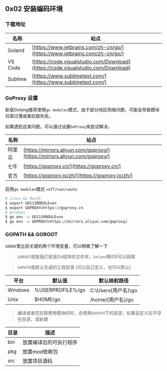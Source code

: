 ## 0x02 安装编码环境

### 下载地址

| 名称      | 站点                                                                               |
|---------|----------------------------------------------------------------------------------|
| Goland  | [https://www.jetbrains.com/zh-cn/go/](https://www.jetbrains.com/zh-cn/go/)       |
| VS Code | [https://code.visualstudio.com/Download](https://code.visualstudio.com/Download) |
| Sublime | [https://www.sublimetext.com/](https://www.sublimetext.com/)                     |


### GoProxy 设置

新版Golang推荐使用`go modules`模式，由于部分地区网络问题，可能会导致模块拉取过慢或者拉取失败。  

如果遇到这类问题，可以通过设置`GoProxy`来尝试解决。  

| 名称  | 站点                                                                         |
|-----|----------------------------------------------------------------------------|
| 阿里云 | [https://mirrors.aliyun.com/goproxy/](https://mirrors.aliyun.com/goproxy/) |
| 七牛  | [https://goproxy.cn/](https://goproxy.cn/)                                 |
| 官方  | [https://goproxy.io/zh/](https://goproxy.io/zh/)                           |

启用`go modules`模式 `=off/=on/=auto`

```bash
# Linux && MacOS
$ export GO111MODULE=on
$ export GOPROXY=https://goproxy.cn
# Windows
$ go env -w GO111MODULE=on
$ go env -w GOPROXY=https://mirrors.aliyun.com/goproxy/   
```


### GOPATH && GOROOT

`GOENV`里比较关键的两个环境变量，可以稍微了解一下


> `GOROOT`就是我们安装Go程序的文件夹，`Goland`等IDE可以获取  
 

> `GOPATH`是默认生成的工程目录 (可以自己定义，也可以默认)  
 
| 平台	     | 默认值               | 	默认映射路径            |
|---------|-------------------|--------------------|
| Windows | 	%USERPROFILE%/go | 	C:\Users\{用户名}\go |
| Unix    | 	  $HOME/go	      | /home/{用户名}/go     |

> 编译或者在拉取使用模块的时，会使用`GOPATH`下的目录，如果自定义后不存在目录，请新建  

| 目录	 | 描述           | 
|-----|--------------|
| bin | 	放置编译后的可执行程序 | 
| pkg | 	  放置mod依赖包	 |
| src | 放置项目源码       |



